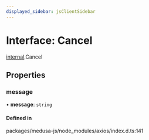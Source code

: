 ```yaml
---
displayed_sidebar: jsClientSidebar
---
```


# Interface: Cancel

[internal](../modules/internal.md).Cancel

## Properties

### message

• **message**: `string`

#### Defined in

packages/medusa-js/node_modules/axios/index.d.ts:141
